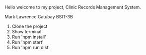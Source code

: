 Hello welcome to my project, Clinic Records Management System.

Mark Lawrence Catubay
BSIT-3B


1. Clone the project
2. Show terminal
3. Run 'npm install'
4. Run 'npm start'
5. Run 'npm run dist'